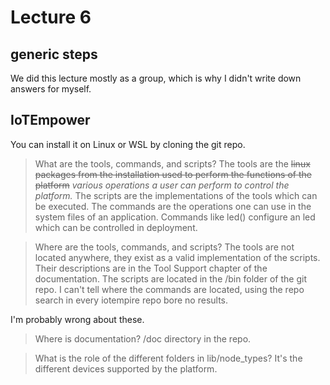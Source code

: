# Lecture 6


## generic steps

We did this lecture mostly as a group, which is why I didn't write down answers for myself.

## IoTEmpower

You can install it on Linux or WSL by cloning the git repo.

> What are the tools, commands, and scripts?
The tools are the ~~linux packages from the installation used to perform the functions of the platform~~ _various operations a user can perform to control the platform._ The scripts are the implementations of the tools which can be executed. The commands are the operations one can use in the system files of an application. Commands like led() configure an led which can be controlled in deployment.

> Where are the tools, commands, and scripts?
The tools are not located anywhere, they exist as a valid implementation of the scripts. Their descriptions are in the Tool Support chapter of the documentation. The scripts are located in the /bin folder of the git repo. I can't tell where the commands are located, using the repo search in every iotempire repo bore no results.

I'm probably wrong about these.

> Where is documentation?
/doc directory in the repo.

> What is the role of the different folders in lib/node_types?
It's the different devices supported by the platform.
